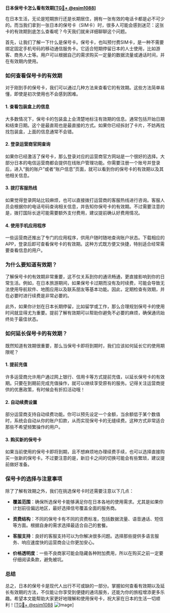 **日本保号卡怎么看有效期[[TG💪+ @esim1088](https://t.me/s/esim1088)]**

在日本生活，无论是短期旅行还是长期居住，拥有一张有效的电话卡都是必不可少的。而当我们拿到一张日本的保号卡（SIM卡）时，很多人可能会感到迷茫：这张卡的有效期到底怎么查看呢？今天我们就来详细聊聊这个问题。

首先，让我们了解一下什么是保号卡。保号卡，也叫预付费SIM卡，是一种不需要绑定固定手机号码的移动通信服务卡。它适合短期停留日本的人士使用，比如游客、商务人士等。用户可以根据自己的需求购买一定量的数据流量或通话时间，并在有效期内使用。

### **如何查看保号卡的有效期**

对于刚到手的保号卡，我们可以通过几种方法来查看它的有效期。这些方法简单易懂，即使是初次使用也不会感到困难。

#### **1. 查看包装盒上的信息**
大多数情况下，保号卡的包装盒上会清楚地标注有效期的信息。通常包括开始日期和结束日期。这个是最直观也是最直接的方式。如果你已经拆封了卡片，不妨再找找包装盒，上面的信息通常不会错。

#### **2. 登录运营商官网查询**
如果你已经激活了保号卡，那么登录对应的运营商官方网站是一个很好的选择。大部分日本的电信运营商都会提供在线账户管理功能。你需要注册一个账号并登录后，进入“我的账户”或者“账户信息”页面，就可以看到你的保号卡的有效期以及其他相关信息。

#### **3. 拨打客服热线**
如果觉得登录网站比较麻烦，也可以直接拨打运营商的客服热线进行咨询。客服人员会根据你的电话号码查询相关信息，并告知你保号卡的有效期。不过需要注意的是，拨打国际长途可能需要额外支付费用，建议提前确认好费用情况。

#### **4. 使用手机应用程序**
一些运营商还推出了专门的应用程序，供用户随时随地查询账户状态。下载相应的APP，登录后即可查看保号卡的有效期。这种方式既方便又快捷，特别适合经常需要查看信息的用户。

### **为什么要知道有效期？**

了解保号卡的有效期非常重要，这不仅关系到你的通讯畅通，更直接影响到你的日常生活。例如，在日本旅游期间，如果保号卡过期而没有及时续费，可能会导致无法使用导航软件、地图应用以及联系朋友等基本功能。因此，定期检查有效期，并在必要时进行续费是非常必要的。

此外，如果你计划在日本长期停留，比如留学或工作，那么合理规划保号卡的使用时间就显得尤为重要。提前了解有效期可以帮助你避免不必要的麻烦，确保通讯始终处于最佳状态。

### **如何延长保号卡的有效期？**

既然知道有效期很重要，那么当保号卡即将到期时，我们应该如何延长它的使用期限呢？

#### **1. 提前充值**
许多运营商允许用户通过网上银行、信用卡等方式提前充值，以延长保号卡的有效期。只要在到期前完成充值操作，就可以继续享受原有的服务。记得关注运营商提供的优惠政策，有时候会有折扣活动哦！

#### **2. 自动续费设置**
部分运营商支持自动续费功能。你可以预先设定一个金额，当余额低于某个数值时，系统会自动从你的账户扣款，从而实现保号卡的无缝续费。这种方式非常适合那些不希望频繁操作的用户。

#### **3. 购买新的保号卡**
如果当前使用的保号卡即将到期，且不想麻烦地办理续费手续，也可以选择直接购买一张新的保号卡。不过要注意的是，新旧卡之间的切换可能会有些繁琐，建议提前做好准备。

### **保号卡的选择与注意事项**

除了了解有效期之外，我们在挑选保号卡时还需要注意以下几点：

- **覆盖范围**：确保所选保号卡能够满足你在日本各地的使用需求。尤其是如果你计划前往偏远地区，最好选择信号覆盖全面的服务商。
  
- **资费结构**：不同的保号卡有不同的资费标准，包括数据流量、语音通话、短信等方面。根据自身的需求选择最适合自己的套餐。

- **客服支持**：良好的客服支持可以为你解决很多问题。选择那些提供多语言服务、响应速度快的运营商会让你更加安心。

- **价格透明度**：一些不良商家可能会隐藏各种附加费用，所以在购买之前一定要仔细阅读条款，避免被坑。

### **总结**

总之，日本的保号卡是现代人出行不可或缺的一部分。掌握如何查看有效期以及延长有效期的方法，不仅能让你享受到便捷的通讯服务，还能为你的旅程增添更多乐趣。希望本文能帮助大家更好地理解和使用保号卡，祝大家在日本的生活一切顺利！[[TG💪+ @esim1088](https://t.me/s/esim1088) ![Image](https://i.postimg.cc/4NQfJmqS/Snipaste-2025-05-13-00-14-12.png)]